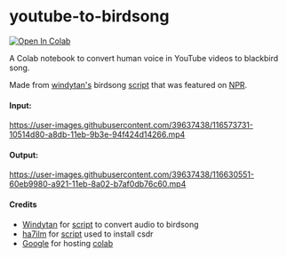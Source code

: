 youtube-to-birdsong 
====
[![Open In Colab](https://colab.research.google.com/assets/colab-badge.svg)](https://colab.research.google.com/github/xcamden/youtube-to-birdsong/blob/main/youtube_to_birdsong.ipynb)

A Colab notebook to convert human voice in YouTube videos to blackbird song.

Made from [windytan's](https://github.com/windytan) birdsong [script](https://gist.github.com/windytan/80781ca72c357bb61de8a7b70faea48f) that was featured on [NPR](https://www.npr.org/2021/04/16/988200892/heres-what-all-things-considered-sounds-like-in-blackbird-song).



#### Input:

https://user-images.githubusercontent.com/39637438/116573731-10514d80-a8db-11eb-9b3e-94f424d14266.mp4

#### Output:

https://user-images.githubusercontent.com/39637438/116630551-60eb9980-a921-11eb-8a02-b7af0db76c60.mp4





#### Credits
- [Windytan](http://www.windytan.com/) for [script](https://gist.github.com/windytan/80781ca72c357bb61de8a7b70faea48f) to convert audio to birdsong
- [ha7ilm](https://github.com/ha7ilm) for [script](https://gist.github.com/ha7ilm/944f2c2f7666256bff83) used to install csdr
- [Google](http://google.com/) for hosting [colab](https://colab.research.google.com/)
